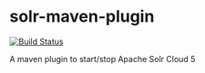 # solr-maven-plugin

[![Build Status](https://travis-ci.org/BorisNaguet/solr-maven-plugin.svg?branch=master)](https://travis-ci.org/BorisNaguet/solr-maven-plugin)

A maven plugin to start/stop Apache Solr Cloud 5
